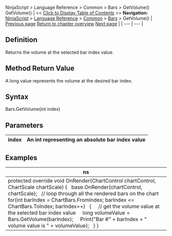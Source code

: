 ﻿
NinjaScript > Language Reference > Common > Bars > GetVolume()
GetVolume()
| << [Click to Display Table of Contents](getvolume.md) >> **Navigation:**     [NinjaScript](ninjascript.md) > [Language Reference](language_reference_wip.md) > [Common](common.md) > [Bars](bars.md) > GetVolume() | [Previous page](gettime.md) [Return to chapter overview](bars.md) [Next page](isfirstbarofsession.md) |
| --- | --- |
## Definition
Returns the volume at the selected bar index value.
 
## Method Return Value
A long value represents the volume at the desired bar index.
## 
## Syntax
Bars.GetVolume(int index)
 
## Parameters
| index | An int representing an absolute bar index value |
| --- | --- |

## Examples
| ns |
| --- |
| protected override void OnRender(ChartControl chartControl, ChartScale chartScale) {    base.OnRender(chartControl, chartScale);    // loop through all the rendered bars on the chart    for(int barIndex = ChartBars.FromIndex; barIndex <= ChartBars.ToIndex; barIndex++)    {      // get the volume value at the selected bar index value      long volumeValue = Bars.GetVolume(barIndex);      Print("Bar #" + barIndex + " volume value is " + volumeValue);    } } |
